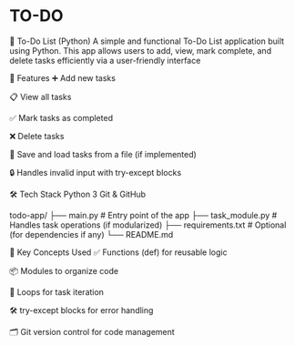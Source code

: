 # TO-DO
📝 To-Do List (Python)
A simple and functional To-Do List application built using Python. This app allows users to add, view, mark complete, and delete tasks efficiently via a user-friendly interface 

🚀 Features
➕ Add new tasks

📋 View all tasks

✅ Mark tasks as completed

❌ Delete tasks

🔁 Save and load tasks from a file (if implemented)

🔒 Handles invalid input with try-except blocks


🛠️ Tech Stack
Python 3
Git & GitHub

todo-app/
├── main.py            # Entry point of the app
├── task_module.py     # Handles task operations (if modularized)
├── requirements.txt   # Optional (for dependencies if any)
└── README.md


🔧 Key Concepts Used
✅ Functions (def) for reusable logic

📦 Modules to organize code

🔁 Loops for task iteration

🛠️ try-except blocks for error handling

🗂️ Git version control for code management

